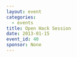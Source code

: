 ```yaml
---
layout: event
categories: 
  - events
title: Open Hack Session
date: 2013-01-15
event_id: 40
sponsor: None
---
```




